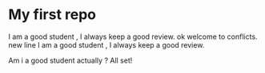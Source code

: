 # My first repo

I am a good student , I always  keep a good review. ok welcome to conflicts.
new line
I am a good student , I always  keep a good review.

Am i a good student actually ? 
All set!
